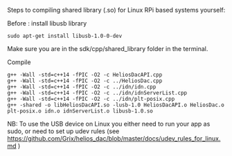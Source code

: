

Steps to compiling shared library (.so) for Linux RPi based systems
yourself:

Before : install libusb library
```shell
sudo apt-get install libusb-1.0-0-dev
```

Make sure you are in the sdk/cpp/shared_library folder in the terminal.

Compile
```shell
g++ -Wall -std=c++14 -fPIC -O2 -c HeliosDacAPI.cpp
g++ -Wall -std=c++14 -fPIC -O2 -c ../HeliosDac.cpp
g++ -Wall -std=c++14 -fPIC -O2 -c ../idn/idn.cpp
g++ -Wall -std=c++14 -fPIC -O2 -c ../idn/idnServerList.cpp
g++ -Wall -std=c++14 -fPIC -O2 -c ../idn/plt-posix.cpp
g++ -shared -o libHeliosDacAPI.so -lusb-1.0 HeliosDacAPI.o HeliosDac.o plt-posix.o idn.o idnServerList.o libusb-1.0.so
```


NB: To use the USB device on Linux you either need to run your app as sudo, or need to
set up udev rules (see https://github.com/Grix/helios_dac/blob/master/docs/udev_rules_for_linux.md )
